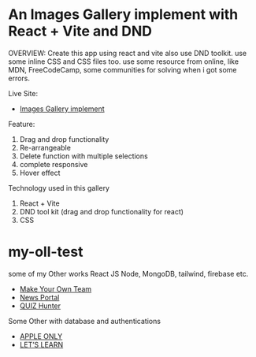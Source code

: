 # An Images Gallery implement with React + Vite and DND

OVERVIEW:
Create this app using react and vite also use DND toolkit. 
use some inline CSS and CSS files too.
use some resource from online, like MDN, FreeCodeCamp, some communities for solving when i got some errors.


Live Site: 
- [Images Gallery implement](https://image-gallery-reactvite.netlify.app/)


Feature:
1. Drag and drop functionality
2. Re-arrangeable
3. Delete function with multiple selections
4. complete responsive
5. Hover effect

Technology used in this gallery
1. React + Vite
2. DND tool kit (drag and drop functionality for react)
3. CSS

# my-oll-test


some of my Other works React JS Node, MongoDB, tailwind, firebase etc.

- [Make Your Own Team](https://spectacular-mousse-56c7d2.netlify.app/)
- [News Portal](https://dreamy-cocada-eb03f6.netlify.app/)
- [QUIZ Hunter](https://effervescent-marzipan-53449e.netlify.app/)

Some Other with database and authentications
- [APPLE ONLY](https://final-2fb5a.web.app/)
- [LET’S LEARN](https://lets-learn-web-auth.web.app/)